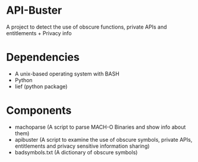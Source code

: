 # API-Buster
A project to detect the use of obscure functions, private APIs and entitlements + Privacy info

# Dependencies
- A unix-based operating system with BASH
- Python
- lief (python package)

# Components
- machoparse (A script to parse MACH-O Binaries and show info about them)
- apibuster (A script to examine the use of obscure symbols, private APIs, entitlements and privacy sensitive information sharing)
- badsymbols.txt (A dictionary of obscure symbols)

